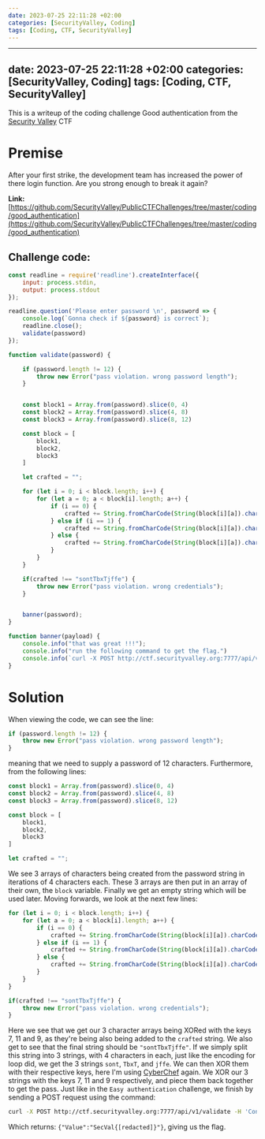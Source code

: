 ```yaml
---
date: 2023-07-25 22:11:28 +02:00
categories: [SecurityValley, Coding]
tags: [Coding, CTF, SecurityValley]
---
```


---
date: 2023-07-25 22:11:28 +02:00
categories: [SecurityValley, Coding]
tags: [Coding, CTF, SecurityValley]
---
This is a writeup of the coding challenge Good authentication from the [Security Valley](https://ctf.securityvalley.org) CTF

# Premise

After your first strike, the development team has increased the power of there login function. Are you strong enough to break it again?

**Link:** [https://github.com/SecurityValley/PublicCTFChallenges/tree/master/coding/good_authentication](https://github.com/SecurityValley/PublicCTFChallenges/tree/master/coding/good_authentication)

## Challenge code:
```javascript
const readline = require('readline').createInterface({
    input: process.stdin,
    output: process.stdout
});

readline.question('Please enter password \n', password => {
    console.log(`Gonna check if ${password} is correct`);
    readline.close();
    validate(password)
});

function validate(password) {

    if (password.length != 12) {
        throw new Error("pass violation. wrong password length");
    }


    const block1 = Array.from(password).slice(0, 4)
    const block2 = Array.from(password).slice(4, 8)
    const block3 = Array.from(password).slice(8, 12)

    const block = [
        block1,
        block2,
        block3
    ]

    let crafted = "";

    for (let i = 0; i < block.length; i++) {
        for (let a = 0; a < block[i].length; a++) {
            if (i == 0) {
                crafted += String.fromCharCode(String(block[i][a]).charCodeAt(0) ^ 7)
            } else if (i == 1) {
                crafted += String.fromCharCode(String(block[i][a]).charCodeAt(0) ^ 11)
            } else {
                crafted += String.fromCharCode(String(block[i][a]).charCodeAt(0) ^ 9)
            }
        }
    }

    if(crafted !== "sontTbxTjffe") {
        throw new Error("pass violation. wrong credentials");
    }


    banner(password);
}

function banner(payload) {
    console.info("that was great !!!");
    console.info("run the following command to get the flag.")
    console.info(`curl -X POST http://ctf.securityvalley.org:7777/api/v1/validate -H 'Content-Type: application/json' -d '{"pass": "${payload}"}'`)
}
```
# Solution
When viewing the code, we can see the line: 
```javascript
if (password.length != 12) {
    throw new Error("pass violation. wrong password length");
}
```
meaning that we need to supply a password of 12 characters. Furthermore, from the following lines:
```javascript
const block1 = Array.from(password).slice(0, 4)
const block2 = Array.from(password).slice(4, 8)
const block3 = Array.from(password).slice(8, 12)

const block = [
	block1,
	block2,
	block3
]

let crafted = "";
```
We see 3 arrays of characters being created from the password string in iterations of 4 characters each. These 3 arrays are then put in an array of their own, the `block` variable. Finally we get an empty string which will be used later. Moving forwards, we look at the next few lines:
```javascript
for (let i = 0; i < block.length; i++) {
	for (let a = 0; a < block[i].length; a++) {
		if (i == 0) {
			crafted += String.fromCharCode(String(block[i][a]).charCodeAt(0) ^ 7)
		} else if (i == 1) {
			crafted += String.fromCharCode(String(block[i][a]).charCodeAt(0) ^ 11)
		} else {
			crafted += String.fromCharCode(String(block[i][a]).charCodeAt(0) ^ 9)
		}
	}
}

if(crafted !== "sontTbxTjffe") {
	throw new Error("pass violation. wrong credentials");
}
```
Here we see that we get our 3 character arrays being XORed with the keys 7, 11 and 9, as they're being also being added to the `crafted` string. We also get to see that the final string should be `"sontTbxTjffe"`.
If we simply split this string into 3 strings, with 4 characters in each, just like the encoding for loop did, we get the 3 strings `sont`, `TbxT`, and `jffe`. We can then XOR them with their respective keys, here I'm using [CyberChef](https://gchq.github.io/CyberChef) again. We XOR our 3 strings with the keys 7, 11 and 9 respectively, and piece them back together to get the pass.
Just like in the `Easy authentication` challenge, we finish by sending a POST request using the command:
```bash
curl -X POST http://ctf.securityvalley.org:7777/api/v1/validate -H 'Content-Type: application/json' -d '{"pass": "[redacted]"}'
```
Which returns: `{"Value":"SecVal{[redacted]}"}`, giving us the flag.